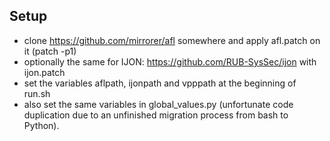 ## Setup
- clone https://github.com/mirrorer/afl somewhere and apply afl.patch on it (patch -p1)
- optionally the same for IJON: https://github.com/RUB-SysSec/ijon with ijon.patch
- set the variables aflpath, ijonpath and vpppath at the beginning of run.sh
- also set the same variables in global_values.py (unfortunate code duplication due to an unfinished migration process from bash to Python).
